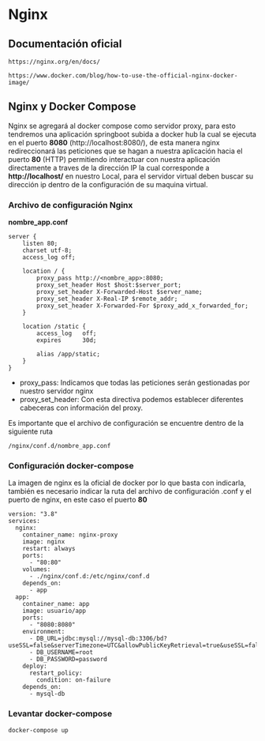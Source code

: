 # Nginx

## Documentación oficial

```
https://nginx.org/en/docs/
```

```
https://www.docker.com/blog/how-to-use-the-official-nginx-docker-image/
```

## Nginx y Docker Compose

Nginx se agregará al docker compose como servidor proxy, para esto tendremos una aplicación springboot subida a docker hub la cual se ejecuta en el puerto **8080** (http://localhost:8080/), de esta manera nginx redireccionará las peticiones que se hagan a nuestra aplicación hacia el puerto **80** (HTTP) permitiendo interactuar con nuestra aplicación directamente a traves de la dirección IP la cual corresponde a **http://localhost/** en nuestro Local, para el servidor virtual deben buscar su dirección ip dentro de la configuración de su maquina virtual.


### Archivo de configuración Nginx

**nombre_app.conf**

```
server {
    listen 80;
    charset utf-8;
    access_log off;

    location / {
        proxy_pass http://<nombre_app>:8080;
        proxy_set_header Host $host:$server_port;
        proxy_set_header X-Forwarded-Host $server_name;
        proxy_set_header X-Real-IP $remote_addr;
        proxy_set_header X-Forwarded-For $proxy_add_x_forwarded_for;
    }

    location /static {
        access_log   off;
        expires      30d;

        alias /app/static;
    }
}
```

- proxy_pass: Indicamos que todas las peticiones serán gestionadas por nuestro servidor nginx
- proxy_set_header: Con esta directiva podemos establecer diferentes cabeceras con información del proxy.

Es importante que el archivo de configuración se encuentre dentro de la siguiente ruta
```
/nginx/conf.d/nombre_app.conf
```

### Configuración docker-compose
La imagen de nginx es la oficial de docker por lo que basta con indicarla, también es necesario indicar la ruta del archivo de configuración .conf y el puerto de nginx, en este caso el puerto **80**

```
version: "3.8"
services:
  nginx:
    container_name: nginx-proxy
    image: nginx
    restart: always
    ports:
      - "80:80"
    volumes:
      - ./nginx/conf.d:/etc/nginx/conf.d
    depends_on:
      - app
  app:
    container_name: app
    image: usuario/app
    ports:
      - "8080:8080"
    environment:
      - DB_URL=jdbc:mysql://mysql-db:3306/bd?useSSL=false&serverTimezone=UTC&allowPublicKeyRetrieval=true&useSSL=false
      - DB_USERNAME=root
      - DB_PASSWORD=password
    deploy:
      restart_policy:
        condition: on-failure
    depends_on:
      - mysql-db
```

### Levantar docker-compose
```
docker-compose up
```